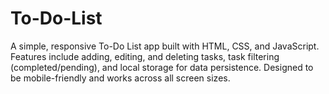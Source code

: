 # To-Do-List
A simple, responsive To-Do List app built with HTML, CSS, and JavaScript. Features include adding, editing, and deleting tasks, task filtering (completed/pending), and local storage for data persistence. Designed to be mobile-friendly and works across all screen sizes.
